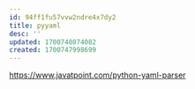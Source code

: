 ```yaml
---
id: 94ff1fu57vvw2ndre4x7dy2
title: pyyaml
desc: ''
updated: 1700748074082
created: 1700747998699
---
```

https://www.javatpoint.com/python-yaml-parser
